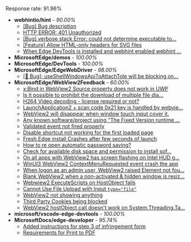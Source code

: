 Response rate: 91.96%

* **webhintio/hint** - _90.00%_
  * [[Bug] Bug description](https://github.com/webhintio/hint/issues/5365)
  * [HTTP ERROR: 401 Unauthorized](https://github.com/webhintio/hint/issues/5362)
  * [[Bug] verbose stack Error: could not determine executable to...](https://github.com/webhintio/hint/issues/5349)
  * [[Feature] Allow HTML-only headers for SVG files](https://github.com/webhintio/hint/issues/5281)
  * [When Edge DevTools is installed and webhint enabled webhint ...](https://github.com/webhintio/hint/issues/5364)
* **MicrosoftEdge/demos** - _100.00%_
* **MicrosoftEdge/DevTools** - _100.00%_
* **MicrosoftEdge/EdgeWebDriver** - _98.00%_
  * [[🐛 Bug]: useShellWindowsApiToAttachToIe will be blocking on...](https://github.com/MicrosoftEdge/EdgeWebDriver/issues/34)
* **MicrosoftEdge/WebView2Feedback** - _60.00%_
  * [x:Bind in WebView2 Source property does not work in UWP](https://github.com/MicrosoftEdge/WebView2Feedback/issues/2999)
  * [Is it possible to prohibit the download of multiple file dia...](https://github.com/MicrosoftEdge/WebView2Feedback/issues/2998)
  * [H264 Video decoding - license required or not?](https://github.com/MicrosoftEdge/WebView2Feedback/issues/2997)
  * [LaunchApplication2 + scan code 0x21 key is handled by webvie...](https://github.com/MicrosoftEdge/WebView2Feedback/issues/2996)
  * [WebView2 will disappear when window touch input cover it.](https://github.com/MicrosoftEdge/WebView2Feedback/issues/2995)
  * [Any known software/project using "The Fixed Version runtime ...](https://github.com/MicrosoftEdge/WebView2Feedback/issues/2994)
  * [Validated event not fired properly](https://github.com/MicrosoftEdge/WebView2Feedback/issues/2992)
  * [Disable shortcut not working for the first loaded page](https://github.com/MicrosoftEdge/WebView2Feedback/issues/2991)
  * [Fresh Edge install Crashes after few seconds of launch](https://github.com/MicrosoftEdge/WebView2Feedback/issues/2989)
  * [How to re open automatic password saving?](https://github.com/MicrosoftEdge/WebView2Feedback/issues/2988)
  * [Check for available disk space and permission to install sof...](https://github.com/MicrosoftEdge/WebView2Feedback/issues/3000)
  * [On all apps with WebView2 has screen flashing on Intel HUD g...](https://github.com/MicrosoftEdge/WebView2Feedback/issues/2986)
  * [WinUI3 WebView2 ContextMenuRequested event crash the app](https://github.com/MicrosoftEdge/WebView2Feedback/issues/2985)
  * [When logon as an admin user, WebView2 raised Element not fou...](https://github.com/MicrosoftEdge/WebView2Feedback/issues/2984)
  * [Blank WebView2 when a non-activated & hidden window is resiz...](https://github.com/MicrosoftEdge/WebView2Feedback/issues/2983)
  * [Webwiew2 ExecuteScripts on HostObject fails ](https://github.com/MicrosoftEdge/WebView2Feedback/issues/2977)
  * [Cannot Use File Upload with Input ``type="file"``](https://github.com/MicrosoftEdge/WebView2Feedback/issues/2972)
  * [WebView2 not showing anything](https://github.com/MicrosoftEdge/WebView2Feedback/issues/2969)
  * [Third Party Cookies being blocked](https://github.com/MicrosoftEdge/WebView2Feedback/issues/2958)
  * [WebView2 hostObject call doesn't work on System.Threading.Ta...](https://github.com/MicrosoftEdge/WebView2Feedback/issues/2948)
* **microsoft/vscode-edge-devtools** - _100.00%_
* **MicrosoftDocs/edge-developer** - _95.74%_
  * [Added instructions for step 3 of infringement form](https://github.com/MicrosoftDocs/edge-developer/pull/2323)
  * [Requirements for Print to PDF](https://github.com/MicrosoftDocs/edge-developer/pull/2316)